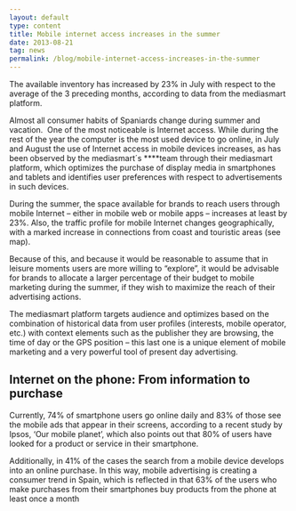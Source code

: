 ```yaml
---
layout: default
type: content
title: Mobile internet access increases in the summer
date: 2013-08-21
tag: news
permalink: /blog/mobile-internet-access-increases-in-the-summer
---
```


The available inventory has increased by 23% in July with respect to the average of the 3 preceding months, according to data from the mediasmart platform.

Almost all consumer habits of Spaniards change during summer and vacation.  One of the most noticeable is Internet access. While during the rest of the year the computer is the most used device to go online, in July and August the use of Internet access in mobile devices increases, as has been observed by the mediasmart´s ****team through their mediasmart platform, which optimizes the purchase of display media in smartphones and tablets and identifies user preferences with respect to advertisements in such devices.

During the summer, the space available for brands to reach users through mobile Internet – either in mobile web or mobile apps – increases at least by 23%. Also, the traffic profile for mobile Internet changes geographically, with a marked increase in connections from coast and touristic areas (see map).

Because of this, and because it would be reasonable to assume that in leisure moments users are more willing to “explore”, it would be advisable for brands to allocate a larger percentage of their budget to mobile marketing during the summer, if they wish to maximize the reach of their advertising actions.

The mediasmart platform targets audience and optimizes based on the combination of historical data from user profiles (interests, mobile operator, etc.) with context elements such as the publisher they are browsing, the time of day or the GPS position – this last one is a unique element of mobile marketing and a very powerful tool of present day advertising.

## Internet on the phone: From information to purchase

Currently, 74% of smartphone users go online daily and 83% of those see the mobile ads that appear in their screens, according to a recent study by Ipsos, ‘Our mobile planet’, which also points out that 80% of users have looked for a product or service in their smartphone.

Additionally, in 41% of the cases the search from a mobile device develops into an online purchase. In this way, mobile advertising is creating a consumer trend in Spain, which is reflected in that 63% of the users who make purchases from their smartphones buy products from the phone at least once a month
